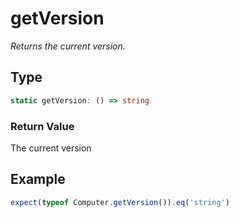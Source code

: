 # getVersion

_Returns the current version._

## Type

```ts
static getVersion: () => string
```

### Return Value

The current version

## Example

```ts
expect(typeof Computer.getVersion()).eq('string')
```
